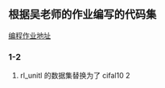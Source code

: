 ## 根据吴老师的作业编写的代码集
[编程作业地址](https://www.heywhale.com/home/column/5e8181ce246a590036b875f9)

### 1-2
1. rl_unitl 的数据集替换为了 cifal10
2
